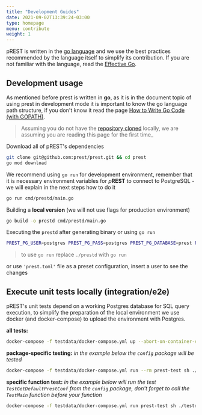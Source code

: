 ```yaml
---
title: "Development Guides"
date: 2021-09-02T13:39:24-03:00
type: homepage
menu: contribute
weight: 1
---
```


pREST is written in the [go language](https://golang.org) and we use the best practices recommended by the language itself to simplify its contribution.
If you are not familiar with the language, read the [Effective Go](https://golang.org/doc/effective_go).

## Development usage

As mentioned before prest is written in **go**, as it is in the document topic of using prest in development mode it is important to know the go language path structure, if you don't know it read the page [How to Write Go Code (with GOPATH)](https://golang.org/doc/gopath_code).

> Assuming you do not have the [repository cloned](https://github.com/prest/prest "git clone git@github.com:prest/prest.git") locally, we are assuming you are reading this page for the first time_

Download all of pREST's dependencies

```sh
git clone git@github.com:prest/prest.git && cd prest
go mod download
```

We recommend using `go run` for development environment, remember that it is necessary environment variables for _p_**REST** to connect to PostgreSQL - we will explain in the next steps how to do it

```sh
go run cmd/prestd/main.go
```

Building a **local version** (we will not use flags for production environment)

```sh
go build -o prestd cmd/prestd/main.go
```

Executing the `prestd` after generating binary or using `go run`

```sh
PREST_PG_USER=postgres PREST_PG_PASS=postgres PREST_PG_DATABASE=prest PREST_PG_PORT=5432 PREST_HTTP_PORT=3010 ./prestd
```

> to use `go run` replace `./prestd` with `go run`

or use `'prest.toml'` file as a preset configuration, insert a user to see the changes

## Execute unit tests locally (integration/e2e)

pREST's unit tests depend on a working Postgres database for SQL query execution, to simplify the preparation of the local environment we use docker (and docker-compose) to upload the environment with Postgres.

**all tests:**

```sh
docker-compose -f testdata/docker-compose.yml up --abort-on-container-exit
```

**package-specific testing:**
_in the example below the `config` package will be tested_

```sh
docker-compose -f testdata/docker-compose.yml run --rm prest-test sh ./testdata/runtest.sh ./config
```

**specific function test:**
_in the example below will run the test `TestGetDefaultPrestConf` from the `config` package, don't forget to call the `TestMain` function before your function_

```sh
docker-compose -f testdata/docker-compose.yml run prest-test sh ./testdata/runtest.sh ./config -run TestMain,TestGetDefaultPrestConf
```
